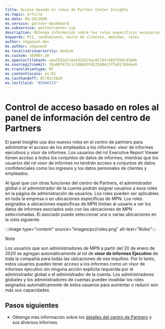 ```yaml
---
title: Acceso basado en roles de Partner Center Insights
ms.topic: article
ms.date: 05/19/2020
ms.service: partner-dashboard
ms.subservice: partnercenter-csp
description: Obtenga información sobre los roles específicos necesarios para ver los informes de Partner Center Insights. Entre ellos se incluyen los roles del visor de informes ejecutivo y el visor de informes.
keywords: PCI, rendimiento, éxito de clientes, medidas, roles
author: shganesh-dev
ms.author: shganesh
ms.localizationpriority: medium
ms.custom: SEOMAY.20
ms.openlocfilehash: aaa3552a7c0a3d15674ac0178fc98375b9cd1b0b
ms.sourcegitcommit: 36a60f672c1c3d6b63fd225d04c5ffa917694ae0
ms.translationtype: MT
ms.contentlocale: es-ES
ms.lasthandoff: 07/03/2020
ms.locfileid: "85948723"
---
```

# <a name="role-based-access-control-to-the-partner-center-insights-dashboard"></a>Control de acceso basado en roles al panel de información del centro de Partners

El panel Insights usa dos nuevos roles en el centro de partners para administrar el acceso de los empleados a los informes: visor de informes ejecutivos y visor de informes.  Los usuarios del rol Executive Report Viewer tienen acceso a todos los conjuntos de datos de informes, mientras que los usuarios del rol visor de informes no tendrán acceso a conjuntos de datos confidenciales como los ingresos y los datos personales de clientes y empleados.  

Al igual que con otras funciones del centro de Partners, el administrador global o el administrador de la cuenta podrán asignar usuarios a esos roles en la página de administración de usuarios. Los roles pueden ser aplicables en toda la empresa o en ubicaciones específicas de MPN. Los roles asignados a ubicaciones específicas de MPN limitan al usuario a ver los datos de informes asociados solo con las ubicaciones de MPN seleccionadas. El asociado puede seleccionar una o varias ubicaciones en la vista siguiente.

:::image type="content" source="images/pci/roles.png" alt-text="Roles":::

>[!Note]
> Los usuarios que son administradores de MPN a partir del 20 de enero de 2020 se agregan automáticamente al rol de **visor de informes Ejecutivo** de toda la compañía para todas las ubicaciones de ese inquilino. Por lo tanto, estos usuarios pueden tener acceso a los informes como un visor de informes ejecutivo sin ninguna acción explícita requerida por el administrador global o el administrador de la cuenta. Los administradores globales y los administradores de cuentas pueden invalidar los roles asignados automáticamente de estos usuarios para aumentar o reducir aún más sus capacidades.

## <a name="next-steps"></a>Pasos siguientes

- Obtenga más información sobre los [detalles del centro de Partners](partner-center-insights.md) y sus diversos informes.
